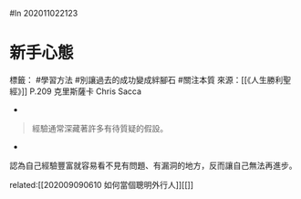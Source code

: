 #ln 202011022123
# 新手心態
標籤： #學習方法 #別讓過去的成功變成絆腳石 #關注本質 
來源：[[《人生勝利聖經》]] P.209 克里斯薩卡 Chris Sacca

-

>經驗通常深藏著許多有待質疑的假設。

-

認為自己經驗豐富就容易看不見有問題、有漏洞的地方，反而讓自己無法再進步。

related:[[202009090610 如何當個聰明外行人]][[]]
